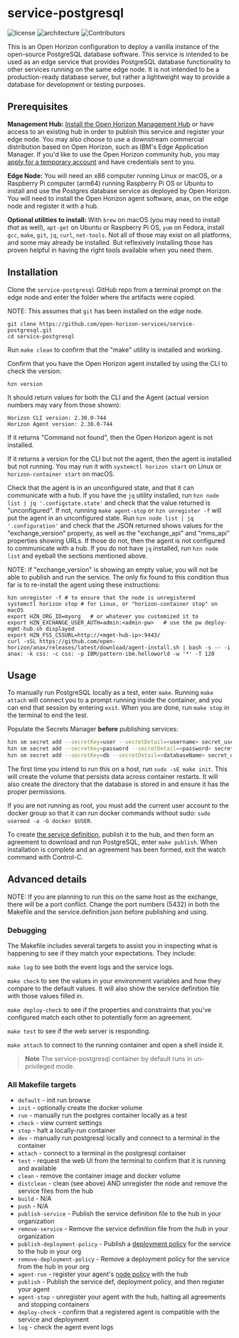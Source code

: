 # service-postgresql

![license](https://img.shields.io/github/license/open-horizon-services/service-postgresql) ![architecture](https://img.shields.io/badge/architecture-x86,_arm64-green) ![Contributors](https://img.shields.io/github/contributors/open-horizon-services/service-postgresql.svg)

This is an Open Horizon configuration to deploy a vanilla instance of the open-source PostgreSQL database software. This service is intended to be used as an edge service that provides PostgreSQL database functionality to other services running on the same edge node.  It is not intended to be a production-ready database server, but rather a lightweight way to provide a database for development or testing purposes.

## Prerequisites

**Management Hub:** [Install the Open Horizon Management Hub](https://open-horizon.github.io/quick-start) or have access to an existing hub in order to publish this service and register your edge node.  You may also choose to use a downstream commercial distribution based on Open Horizon, such as IBM's Edge Application Manager.  If you'd like to use the Open Horizon community hub, you may [apply for a temporary account](https://wiki.lfedge.org/display/LE/Open+Horizon+Management+Hub+Developer+Instance) and have credentials sent to you.

**Edge Node:** You will need an x86 computer running Linux or macOS, or a Raspberry Pi computer (arm64) running Raspberry Pi OS or Ubuntu to install and use the Postgres database service as deployed by Open Horizon.  You will need to install the Open Horizon agent software, anax, on the edge node and register it with a hub.

**Optional utilities to install:**  With `brew` on macOS (you may need to install _that_ as well), `apt-get` on Ubuntu or Raspberry Pi OS, `yum` on Fedora, install `gcc`, `make`, `git`, `jq`, `curl`, `net-tools`.  Not all of those may exist on all platforms, and some may already be installed.  But reflexively installing those has proven helpful in having the right tools available when you need them.

## Installation

Clone the `service-postgresql` GitHub repo from a terminal prompt on the edge node and enter the folder where the artifacts were copied.

  NOTE: This assumes that `git` has been installed on the edge node.

  ``` shell
  git clone https://github.com/open-horizon-services/service-postgresql.git
  cd service-postgresql
  ```

Run `make clean` to confirm that the "make" utility is installed and working.

Confirm that you have the Open Horizon agent installed by using the CLI to check the version:

  ``` shell
  hzn version
  ```

  It should return values for both the CLI and the Agent (actual version numbers may vary from those shown):

  ``` text
  Horizon CLI version: 2.30.0-744
  Horizon Agent version: 2.30.0-744
  ```

  If it returns "Command not found", then the Open Horizon agent is not installed.

  If it returns a version for the CLI but not the agent, then the agent is installed but not running.  You may run it with `systemctl horizon start` on Linux or `horizon-container start` on macOS.

Check that the agent is in an unconfigured state, and that it can communicate with a hub.  If you have the `jq` utility installed, run `hzn node list | jq '.configstate.state'` and check that the value returned is "unconfigured".  If not, running `make agent-stop` or `hzn unregister -f` will put the agent in an unconfigured state.  Run `hzn node list | jq '.configuration'` and check that the JSON returned shows values for the "exchange_version" property, as well as the "exchange_api" and "mms_api" properties showing URLs.  If those do not, then the agent is not configured to communicate with a hub.  If you do not have `jq` installed, run `hzn node list` and eyeball the sections mentioned above.

NOTE: If "exchange_version" is showing an empty value, you will not be able to publish and run the service.  The only fix found to this condition thus far is to re-install the agent using these instructions:

``` shell
hzn unregister -f # to ensure that the node is unregistered
systemctl horizon stop # for Linux, or "horizon-container stop" on macOS
export HZN_ORG_ID=myorg   # or whatever you customized it to
export HZN_EXCHANGE_USER_AUTH=admin:<admin-pw>   # use the pw deploy-mgmt-hub.sh displayed
export HZN_FSS_CSSURL=http://<mgmt-hub-ip>:9443/
curl -sSL https://github.com/open-horizon/anax/releases/latest/download/agent-install.sh | bash -s -- -i anax: -k css: -c css: -p IBM/pattern-ibm.helloworld -w '*' -T 120
```

## Usage

To manually run PostgreSQL locally as a test, enter `make`.  Running `make attach` will connect you to a prompt running inside the container, and you can end that session by entering `exit`.  When you are done, run `make stop` in the terminal to end the test.

Populate the Secrets Manager **before** publishing services:

```bash
hzn sm secret add --secretKey=user --secretDetail=<username> secret_user
hzn sm secret add --secretKey=password --secretDetail=<password> secret_password
hzn sm secret add --secretKey=db --secretDetail=<databaseName> secret_db
```

The first time you intend to run this on a host, run `sudo -sE make init`.  This will create the volume that persists data across container restarts.  It will also create the directory that the database is stored in and ensure it has the proper permissions.

If you are not running as root, you must add the current user account to the docker group so that it can run docker commands without sudo: `sudo usermod -a -G docker $USER`.

To create [the service definition](https://github.com/open-horizon/examples/blob/master/edge/services/helloworld/CreateService.md#build-publish-your-hw), publish it to the hub, and then form an agreement to download and run PostgreSQL, enter `make publish`.  When installation is complete and an agreement has been formed, exit the watch command with Control-C.

## Advanced details

NOTE: If you are planning to run this on the same host as the exchange, there will be a port conflict.  Change the port numbers (5432) in both the Makefile and the service.definition.json before publishing and using.

### Debugging

The Makefile includes several targets to assist you in inspecting what is happening to see if they match your expectations.  They include:

`make log` to see both the event logs and the service logs.

`make check` to see the values in your environment variables and how they compare to the default values.  It will also show the service definition file with those values filled in.

`make deploy-check` to see if the properties and constraints that you've configured match each other to potentially form an agreement.

`make test` to see if the web server is responding.

`make attach` to connect to the running container and open a shell inside it.

> **Note** The service-postgresql container by default runs in un-privileged mode.

### All Makefile targets

* `default` - init run browse
* `init` - optionally create the docker volume
* `run` - manually run the postgres container locally as a test
* `check` - view current settings
* `stop` - halt a locally-run container
* `dev` - manually run postgresql locally and connect to a terminal in the container
* `attach` - connect to a terminal in the postgresql container
* `test` - request the web UI from the terminal to confirm that it is running and available
* `clean` - remove the container image and docker volume
* `distclean` - clean (see above) AND unregister the node and remove the service files from the hub
* `build` - N/A
* `push` - N/A
* `publish-service` - Publish the service definition file to the hub in your organization
* `remove-service` - Remove the service definition file from the hub in your organization
* `publish-deployment-policy` - Publish a [deployment policy](https://github.com/open-horizon/examples/blob/master/edge/services/helloworld/PolicyRegister.md#deployment-policy) for the service to the hub in your org
* `remove-deployment-policy` - Remove a deployment policy for the service from the hub in your org
* `agent-run` - register your agent's [node policy](https://github.com/open-horizon/examples/blob/master/edge/services/helloworld/PolicyRegister.md#node-policy) with the hub
* `publish` - Publish the service def, deployment policy, and then register your agent
* `agent-stop` - unregister your agent with the hub, halting all agreements and stopping containers
* `deploy-check` - confirm that a registered agent is compatible with the service and deployment
* `log` - check the agent event logs
